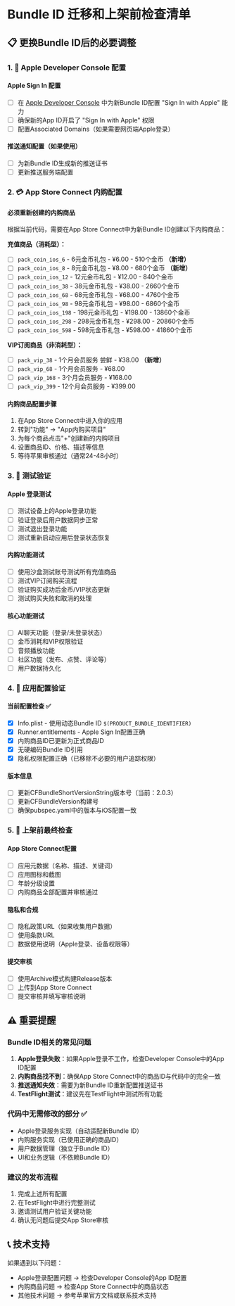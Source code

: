# Bundle ID 迁移和上架前检查清单

## 📋 更换Bundle ID后的必要调整

### 1. 🔐 Apple Developer Console 配置

#### Apple Sign In 配置
- [ ] 在 [Apple Developer Console](https://developer.apple.com/account/) 中为新Bundle ID配置 "Sign In with Apple" 能力
- [ ] 确保新的App ID开启了 "Sign In with Apple" 权限
- [ ] 配置Associated Domains（如果需要网页端Apple登录）

#### 推送通知配置（如果使用）
- [ ] 为新Bundle ID生成新的推送证书
- [ ] 更新推送服务端配置

### 2. 💳 App Store Connect 内购配置

#### 必须重新创建的内购商品
根据当前代码，需要在App Store Connect中为新Bundle ID创建以下内购商品：

**充值商品（消耗型）：**
- [ ] `pack_coin_ios_6` - 6元金币礼包 - ¥6.00 - 510个金币 **（新增）**
- [ ] `pack_coin_ios_8` - 8元金币礼包 - ¥8.00 - 680个金币 **（新增）**
- [ ] `pack_coin_ios_12` - 12元金币礼包 - ¥12.00 - 840个金币
- [ ] `pack_coin_ios_38` - 38元金币礼包 - ¥38.00 - 2660个金币  
- [ ] `pack_coin_ios_68` - 68元金币礼包 - ¥68.00 - 4760个金币
- [ ] `pack_coin_ios_98` - 98元金币礼包 - ¥98.00 - 6860个金币
- [ ] `pack_coin_ios_198` - 198元金币礼包 - ¥198.00 - 13860个金币
- [ ] `pack_coin_ios_298` - 298元金币礼包 - ¥298.00 - 20860个金币
- [ ] `pack_coin_ios_598` - 598元金币礼包 - ¥598.00 - 41860个金币

**VIP订阅商品（非消耗型）：**
- [ ] `pack_vip_38` - 1个月会员服务 尝鲜 - ¥38.00 **（新增）**
- [ ] `pack_vip_68` - 1个月会员服务 - ¥68.00
- [ ] `pack_vip_168` - 3个月会员服务 - ¥168.00  
- [ ] `pack_vip_399` - 12个月会员服务 - ¥399.00

#### 内购商品配置步骤
1. 在App Store Connect中进入你的应用
2. 转到"功能" → "App内购买项目"
3. 为每个商品点击"+"创建新的内购项目
4. 设置商品ID、价格、描述等信息
5. 等待苹果审核通过（通常24-48小时）

### 3. 🧪 测试验证

#### Apple 登录测试
- [ ] 测试设备上的Apple登录功能
- [ ] 验证登录后用户数据同步正常
- [ ] 测试退出登录功能
- [ ] 测试重新启动应用后登录状态恢复

#### 内购功能测试
- [ ] 使用沙盒测试账号测试所有充值商品
- [ ] 测试VIP订阅购买流程
- [ ] 验证购买成功后金币/VIP状态更新
- [ ] 测试购买失败和取消的处理

#### 核心功能测试
- [ ] AI聊天功能（登录/未登录状态）
- [ ] 金币消耗和VIP权限验证
- [ ] 音频播放功能
- [ ] 社区功能（发布、点赞、评论等）
- [ ] 用户数据持久化

### 4. 📱 应用配置验证

#### 当前配置检查 ✅
- [x] Info.plist - 使用动态Bundle ID `$(PRODUCT_BUNDLE_IDENTIFIER)`
- [x] Runner.entitlements - Apple Sign In配置正确
- [x] 内购商品ID已更新为正式商品ID
- [x] 无硬编码Bundle ID引用
- [x] 隐私权限配置正确（已移除不必要的用户追踪权限）

#### 版本信息
- [ ] 更新CFBundleShortVersionString版本号（当前：2.0.3）
- [ ] 更新CFBundleVersion构建号
- [ ] 确保pubspec.yaml中的版本与iOS配置一致

### 5. 🚀 上架前最终检查

#### App Store Connect配置
- [ ] 应用元数据（名称、描述、关键词）
- [ ] 应用图标和截图
- [ ] 年龄分级设置
- [ ] 内购商品全部配置并审核通过

#### 隐私和合规
- [ ] 隐私政策URL（如果收集用户数据）
- [ ] 使用条款URL
- [ ] 数据使用说明（Apple登录、设备权限等）

#### 提交审核
- [ ] 使用Archive模式构建Release版本
- [ ] 上传到App Store Connect
- [ ] 提交审核并填写审核说明

## ⚠️ 重要提醒

### Bundle ID相关的常见问题
1. **Apple登录失败**：如果Apple登录不工作，检查Developer Console中的App ID配置
2. **内购商品找不到**：确保App Store Connect中的商品ID与代码中的完全一致
3. **推送通知失效**：需要为新Bundle ID重新配置推送证书
4. **TestFlight测试**：建议先在TestFlight中测试所有功能

### 代码中无需修改的部分 ✅
- Apple登录服务实现（自动适配新Bundle ID）
- 内购服务实现（已使用正确的商品ID）
- 用户数据管理（独立于Bundle ID）
- UI和业务逻辑（不依赖Bundle ID）

### 建议的发布流程
1. 完成上述所有配置
2. 在TestFlight中进行完整测试
3. 邀请测试用户验证关键功能
4. 确认无问题后提交App Store审核

## 📞 技术支持
如果遇到以下问题：
- Apple登录配置问题 → 检查Developer Console的App ID配置
- 内购商品问题 → 检查App Store Connect中的商品状态
- 其他技术问题 → 参考苹果官方文档或联系技术支持 